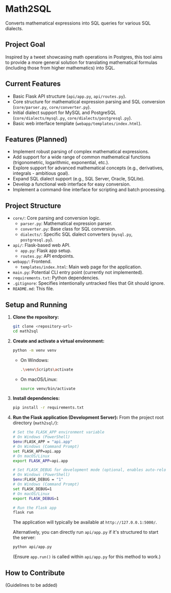# Math2SQL

Converts mathematical expressions into SQL queries for various SQL dialects.

## Project Goal

Inspired by a tweet showcasing math operations in Postgres, this tool aims to provide a more general solution for translating mathematical formulas (including those from higher mathematics) into SQL.

## Current Features

- Basic Flask API structure (`api/app.py`, `api/routes.py`).
- Core structure for mathematical expression parsing and SQL conversion (`core/parser.py`, `core/converter.py`).
- Initial dialect support for MySQL and PostgreSQL (`core/dialects/mysql.py`, `core/dialects/postgresql.py`).
- Basic web interface template (`webapp/templates/index.html`).

## Features (Planned)

-   Implement robust parsing of complex mathematical expressions.
-   Add support for a wide range of common mathematical functions (trigonometric, logarithmic, exponential, etc.).
-   Explore support for advanced mathematical concepts (e.g., derivatives, integrals - ambitious goal).
-   Expand SQL dialect support (e.g., SQL Server, Oracle, SQLite).
-   Develop a functional web interface for easy conversion.
-   Implement a command-line interface for scripting and batch processing.

## Project Structure

-   `core/`: Core parsing and conversion logic.
    -   `parser.py`: Mathematical expression parser.
    -   `converter.py`: Base class for SQL conversion.
    -   `dialects/`: Specific SQL dialect converters (`mysql.py`, `postgresql.py`).
-   `api/`: Flask-based web API.
    -   `app.py`: Flask app setup.
    -   `routes.py`: API endpoints.
-   `webapp/`: Frontend.
    -   `templates/index.html`: Main web page for the application.
-   `main.py`: Potential CLI entry point (currently not implemented).
-   `requirements.txt`: Python dependencies.
-   `.gitignore`: Specifies intentionally untracked files that Git should ignore.
-   `README.md`: This file.

## Setup and Running

1.  **Clone the repository:**
    ```bash
    git clone <repository-url>
    cd math2sql
    ```
2.  **Create and activate a virtual environment:**
    ```bash
    python -m venv venv
    ```
    -   On Windows:
        ```bash
        .\venv\Scripts\activate
        ```
    -   On macOS/Linux:
        ```bash
        source venv/bin/activate
        ```
3.  **Install dependencies:**
    ```bash
    pip install -r requirements.txt
    ```
4.  **Run the Flask application (Development Server):**
    From the project root directory (`math2sql/`):
    ```bash
    # Set the FLASK_APP environment variable
    # On Windows (PowerShell)
    $env:FLASK_APP = "api.app"
    # On Windows (Command Prompt)
    set FLASK_APP=api.app
    # On macOS/Linux
    export FLASK_APP=api.app

    # Set FLASK_DEBUG for development mode (optional, enables auto-reloading and debugger)
    # On Windows (PowerShell)
    $env:FLASK_DEBUG = "1"
    # On Windows (Command Prompt)
    set FLASK_DEBUG=1
    # On macOS/Linux
    export FLASK_DEBUG=1

    # Run the Flask app
    flask run
    ```
    The application will typically be available at `http://127.0.0.1:5000/`.

    Alternatively, you can directly run `api/app.py` if it's structured to start the server:
    ```bash
    python api/app.py
    ```
    (Ensure `app.run()` is called within `api/app.py` for this method to work.)

## How to Contribute

(Guidelines to be added)